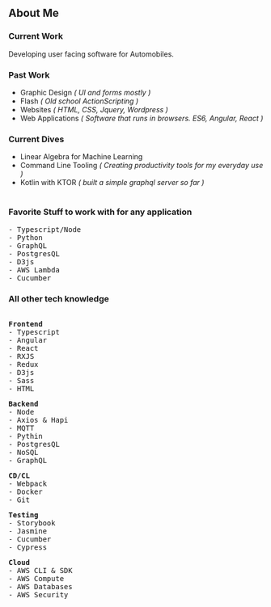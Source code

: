 ## About Me

### Current Work

Developing user facing software for Automobiles.

### Past Work

- Graphic Design <i>( UI and forms mostly )</i>
- Flash <i>( Old school ActionScripting )</i>
- Websites <i>( HTML, CSS, Jquery, Wordpress )</i>
- Web Applications <i>( Software that runs in browsers. ES6, Angular, React )</i>

### Current Dives

- Linear Algebra for Machine Learning
- Command Line Tooling <i>( Creating productivity tools for my everyday use )</i>
- Kotlin with KTOR <i>( built a simple graphql server so far )</i>
  <br/>
  <br/>

### Favorite Stuff to work with for any application

<pre>
- Typescript/Node 
- Python
- GraphQL
- PostgresQL
- D3js
- AWS Lambda
- Cucumber
</pre>

### All other tech knowledge

<pre>

<b>Frontend</b>
- Typescript
- Angular
- React
- RXJS
- Redux
- D3js
- Sass
- HTML
</pre>
<pre>
<b>Backend</b>
- Node
- Axios & Hapi
- MQTT
- Pythin
- PostgresQL
- NoSQL
- GraphQL
</pre>
<pre>
<b>CD/CL</b>
- Webpack
- Docker
- Git
</pre>
</pre>
<pre>
<b>Testing</b>
- Storybook
- Jasmine
- Cucumber
- Cypress
</pre>
<pre>
<b>Cloud</b>
- AWS CLI & SDK
- AWS Compute
- AWS Databases
- AWS Security
</pre>
